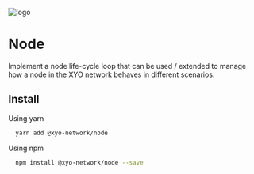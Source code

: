 [logo]: https://www.xy.company/img/home/logo_xy.png

![logo]

# Node

Implement a node life-cycle loop that can be used / extended to manage how a node in the XYO network behaves in different scenarios.

## Install

Using yarn

```sh
  yarn add @xyo-network/node
```

Using npm

```sh
  npm install @xyo-network/node --save
```
